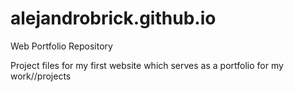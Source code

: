 # alejandrobrick.github.io
Web Portfolio Repository

Project files for my first website which serves as a portfolio for my work//projects
